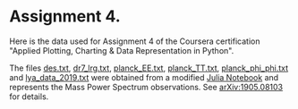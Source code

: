 # Assignment 4.
Here is the data used for Assignment 4 of the Coursera certification "Applied Plotting, Charting & Data Representation in Python". 

The files [des.txt](https://github.com/losvaldote/MPS_for_homework_4/blob/main/des.txt), [dr7_lrg.txt](https://github.com/losvaldote/MPS_for_homework_4/blob/main/dr7_lrg.txt), [planck_EE.txt](https://github.com/losvaldote/MPS_for_homework_4/blob/main/planck_EE.txt), [planck_TT.txt](https://github.com/losvaldote/MPS_for_homework_4/blob/main/planck_TT.txt), [planck_phi_phi.txt](https://github.com/losvaldote/MPS_for_homework_4/blob/main/planck_phi_phi.txt) and [lya_data_2019.txt](https://github.com/losvaldote/MPS_for_homework_4/blob/main/lya_data_2019.txt) were obtained from a modified [Julia Notebook](https://github.com/marius311/mpk_compilation) and represents the Mass Power Spectrum observations. See [arXiv:1905.08103](https://arxiv.org/abs/1905.08103) for details.
